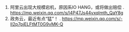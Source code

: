 1. 阿里云出现大规模宕机，原因系IO HANG，或将做出赔偿 . https://mp.weixin.qq.com/s/l4P47Js44vxqlmth_QaY8g
1. 政务云，最近有点“猛”！ . https://mp.weixin.qq.com/s/-II2p7pjELFtMT0G9vMK-Q
